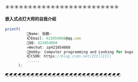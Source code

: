 :sunny::sunny::sunny::sunny::sunny::sunny::sunny::sunny::sunny::sunny::sunny::sunny::sunny::sunny::sunny::sunny::sunny::sunny::sunny::sunny::sunny::sunny::sunny::sunny::sunny:

#### 嵌入式点灯大师的自我介绍

```javascript
printf(
          👋Name: 张鹏~
          📫Email: 421054868@qq.com
          💎QQ: 421054868
          ✈️Wechat: zp421054868
          🎳Hobby: Computer programming and Looking for bugs     
          📫CSDN: https://blog.csdn.net/ZIIllIIll
          ......
      );
```


:earth_asia::earth_asia::earth_asia::earth_asia::earth_asia::earth_asia::earth_asia::earth_asia::earth_asia::earth_asia::earth_asia::earth_asia::earth_asia::earth_asia::earth_asia::earth_asia::earth_asia::earth_asia::earth_asia::earth_asia::earth_asia::earth_asia::earth_asia::earth_asia::earth_asia::earth_asia::earth_asia:

